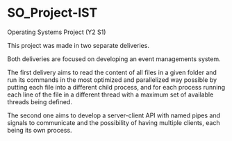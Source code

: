 # SO_Project-IST
Operating Systems Project (Y2 S1)

This project was made in two separate deliveries.

Both deliveries are focused on developing an event managements system.

The first delivery aims to read the content of all files in a given folder and run its commands in the most optimized and parallelized way possible by putting each file into a different child process, 
and for each process running each line of the file in a different thread with a maximum set of available threads being defined. 

The second one aims to develop a server-client API with named pipes and signals to communicate and the possibility of having multiple clients, each being its own process.
